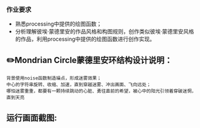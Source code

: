 ### 作业要求

- 熟悉processing中提供的绘图函数；
- 分析理解彼埃·蒙德里安的作品风格和构图规则，创作类似彼埃·蒙德里安风格的作品，利用processing中提供的绘图函数进行创作实现。

✏️Mondrian Circle蒙德里安环结构设计说明：  
-----------------
	背景使用noise函数制造噪点，形成迷雾效果；  
	中心的字符串旋转、收缩、加速，直到穿越迷雾、冲出画面、飞向远处；  
	哪怕迷雾重重，都要有一颗持续跳动的心脏、勇往直前的希望，被心中的阳光引领着穿破迷惘，直到天亮  
运行画面截图:  
-----------------
